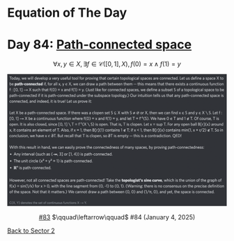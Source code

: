 # Equation of The Day

# Day 84: [Path-connected space](https://en.wikipedia.org/wiki/Connected_space#Path_connectedness)

$$\forall x,y\in X,\exists f\in\mathcal C([0,1],X),f(0)=x\wedge f(1)=y$$

<picture><img alt="Day 84" src="0084.png"></picture>

<center><a href="0083.html">#83</a> $\qquad\leftarrow\qquad$ #84 (January 4, 2025)</center>

[Back to Sector 2](../64-127.md)

<script data-goatcounter="https://zswu.goatcounter.com/count" async src="//gc.zgo.at/count.js"></script>
<script src="https://utteranc.es/client.js" repo="12AbBa/eotd" issue-term="pathname" theme="github-light" crossorigin="anonymous" async> </script>